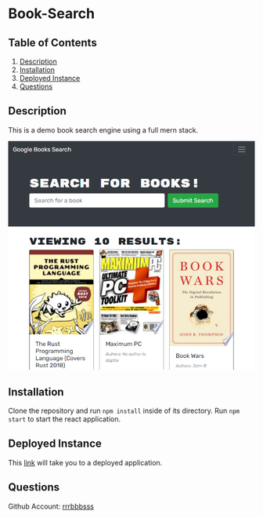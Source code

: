 # Book-Search

## Table of Contents

1. [Description](#Description)
1. [Installation](#Installation)
1. [Deployed Instance](#Deployed-Instance)
1. [Questions](#Questions)

## Description

This is a demo book search engine using a full mern stack.

![a demo book search engine.](./misc/screenshot.png)

## Installation

Clone the repository and run `npm install` inside of its directory.
Run `npm start` to start the react application.

## Deployed Instance

This [link](https://murmuring-fjord-67290.herokuapp.com) will take you to a deployed application.

## Questions

Github Account: [rrrbbbsss](https://github.com/rrrbbbsss)
